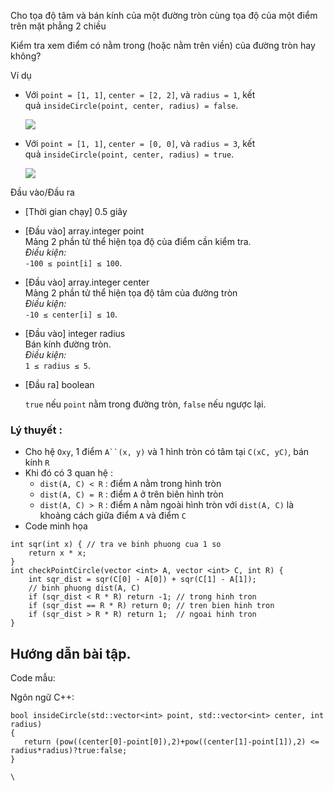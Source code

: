 Cho tọa độ tâm và bán kính của một đường tròn cùng tọa độ của một điểm trên mặt phẳng 2 chiều

Kiểm tra xem điểm có nằm trong (hoặc nằm trên viền) của đường tròn hay không?

Ví dụ

-   Với `point = [1, 1]`, `center = [2, 2]`, và `radius = 1`, kết quả `insideCircle(point, center, radius) = false`.

    ![](https://codesignal.s3.amazonaws.com/tasks/insideCircle/img/example1.png?_tm=1551474766568)

-   Với `point = [1, 1]`, `center = [0, 0]`, và `radius = 3`, kết quả `insideCircle(point, center, radius) = true`.

    ![](https://codesignal.s3.amazonaws.com/tasks/insideCircle/img/example2.png?_tm=1551474767010)

Đầu vào/Đầu ra

-   [Thời gian chạy] 0.5 giây

-   [Đầu vào] array.integer point\
    Mảng 2 phần tử thể hiện tọa độ của điểm cần kiểm tra.\
    *Điều kiện:*\
    `-100 ≤ point[i] ≤ 100`.

-   [Đầu vào] array.integer center\
    Mảng 2 phần tử thể hiện tọa độ tâm của đường tròn\
    *Điều kiện:*\
    `-10 ≤ center[i] ≤ 10`.

-   [Đầu vào] integer radius\
    Bán kính đường tròn.\
    *Điều kiện:*\
    `1 ≤ radius ≤ 5`.

-   [Đầu ra] boolean

    `true` nếu `point` nằm trong đường tròn, `false` nếu ngược lại.

### Lý thuyết :

-   Cho hệ `Oxy`, 1 điểm `A``(x, y)` và 1 hình tròn có tâm tại `C(xC, yC)`, bán kính `R`
-   Khi đó có 3 quan hệ :
    -   `dist(A, C) < R` : điểm `A` nằm trong hình tròn
    -   `dist(A, C) = R` : điểm `A` ở trên biên hình tròn
    -   `dist(A, C) > R` : điểm `A` nằm ngoài hình tròn với `dist(A, C)` là khoảng cách giữa điểm `A` và điểm `C`
-   Code minh họa

```
int sqr(int x) { // tra ve binh phuong cua 1 so
    return x * x;
}
int checkPointCircle(vector <int> A, vector <int> C, int R) {
    int sqr_dist = sqr(C[0] - A[0]) + sqr(C[1] - A[1]);
    // binh phuong dist(A, C)
    if (sqr_dist < R * R) return -1; // trong hinh tron
    if (sqr_dist == R * R) return 0; // tren bien hinh tron
    if (sqr_dist > R * R) return 1;  // ngoai hinh tron
}
```

Hướng dẫn bài tập.
------------------

Code mẫu:

Ngôn ngữ C++:

```
bool insideCircle(std::vector<int> point, std::vector<int> center, int radius)
{
   return (pow((center[0]-point[0]),2)+pow((center[1]-point[1]),2) <= radius*radius)?true:false;
}

```

`\
`

[](https://codelearn.io/learning/thuat-toan-can-ban/3822#)